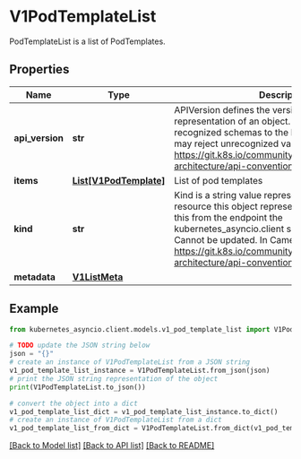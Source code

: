 # V1PodTemplateList

PodTemplateList is a list of PodTemplates.

## Properties

Name | Type | Description | Notes
------------ | ------------- | ------------- | -------------
**api_version** | **str** | APIVersion defines the versioned schema of this representation of an object. Servers should convert recognized schemas to the latest internal value, and may reject unrecognized values. More info: https://git.k8s.io/community/contributors/devel/sig-architecture/api-conventions.md#resources | [optional] 
**items** | [**List[V1PodTemplate]**](V1PodTemplate.md) | List of pod templates | 
**kind** | **str** | Kind is a string value representing the REST resource this object represents. Servers may infer this from the endpoint the kubernetes_asyncio.client submits requests to. Cannot be updated. In CamelCase. More info: https://git.k8s.io/community/contributors/devel/sig-architecture/api-conventions.md#types-kinds | [optional] 
**metadata** | [**V1ListMeta**](V1ListMeta.md) |  | [optional] 

## Example

```python
from kubernetes_asyncio.client.models.v1_pod_template_list import V1PodTemplateList

# TODO update the JSON string below
json = "{}"
# create an instance of V1PodTemplateList from a JSON string
v1_pod_template_list_instance = V1PodTemplateList.from_json(json)
# print the JSON string representation of the object
print(V1PodTemplateList.to_json())

# convert the object into a dict
v1_pod_template_list_dict = v1_pod_template_list_instance.to_dict()
# create an instance of V1PodTemplateList from a dict
v1_pod_template_list_from_dict = V1PodTemplateList.from_dict(v1_pod_template_list_dict)
```
[[Back to Model list]](../README.md#documentation-for-models) [[Back to API list]](../README.md#documentation-for-api-endpoints) [[Back to README]](../README.md)


